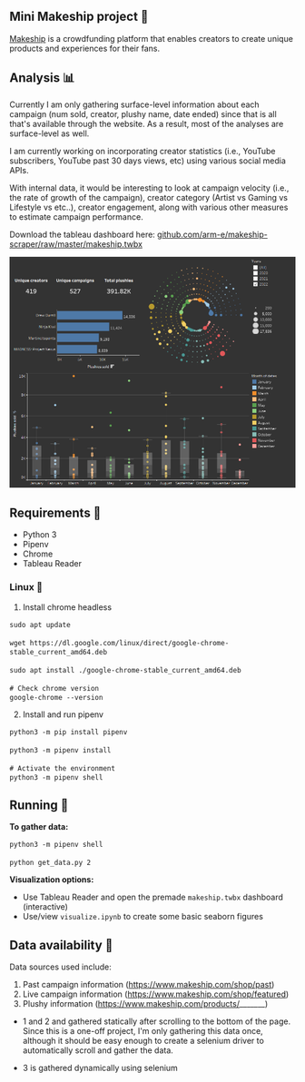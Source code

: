 ## Mini Makeship project 🚀

[Makeship](https://www.makeship.com/about-us) is a crowdfunding platform that enables creators to create unique products and experiences for their fans.

## Analysis 📊

Currently I am only gathering surface-level information about each campaign (num sold, creator, plushy name, date ended) 
since that is all that's available through the website. As a result, most of the analyses are surface-level as well.

I am currently working on incorporating creator statistics (i.e., YouTube subscribers, YouTube past 30 days views, etc)
using various social media APIs.

With internal data, it would be interesting to look at campaign velocity (i.e., the rate of growth of the campaign), 
creator category (Artist vs Gaming vs Lifestyle vs etc..), creator engagement, along with various other measures to
estimate campaign performance. 

Download the tableau dashboard here: [github.com/arm-e/makeship-scraper/raw/master/makeship.twbx](https://github.com/arm-e/makeship-scraper/raw/master/makeship.twbx)

![Tableau reader image](./tableau_reader_img.png)

## Requirements 📐

- Python 3
- Pipenv
- Chrome
- Tableau Reader

### Linux 🐧

1. Install chrome headless

```shell
sudo apt update

wget https://dl.google.com/linux/direct/google-chrome-stable_current_amd64.deb

sudo apt install ./google-chrome-stable_current_amd64.deb

# Check chrome version
google-chrome --version
```

2. Install and run pipenv

```shell
python3 -m pip install pipenv

python3 -m pipenv install

# Activate the environment
python3 -m pipenv shell
```

## Running 🏃

**To gather data:**

```shell
python3 -m pipenv shell

python get_data.py 2
```

**Visualization options:**

- Use Tableau Reader and open the premade `makeship.twbx` dashboard (interactive)
- Use/view `visualize.ipynb` to create some basic seaborn figures

## Data availability 📄

Data sources used include:

1. Past campaign information (https://www.makeship.com/shop/past)
2. Live campaign information (https://www.makeship.com/shop/featured)
3. Plushy information (https://www.makeship.com/products/_______)

- 1 and 2 and gathered statically after scrolling to the bottom of the page. Since this is a one-off project, I'm only gathering this data once, although it should be easy enough to create a selenium driver to automatically scroll and gather the data.

- 3 is gathered dynamically using selenium

